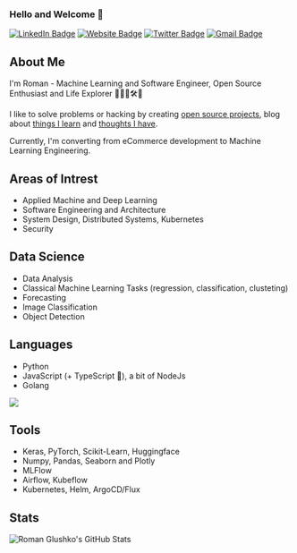 ### Hello and Welcome 👋

[![LinkedIn Badge](https://img.shields.io/badge/-glushko.roman-blue?style=flat&logo=Linkedin&logoColor=white&link=https://www.linkedin.com/in/glushko-roman)](https://www.linkedin.com/in/glushko-roman)
[![Website Badge](https://img.shields.io/badge/-romaglushko.com-black?style=flat&logo=Google-Chrome&logoColor=white&http://romaglushko.com/)](http://romaglushko.com/)
[![Twitter Badge](https://img.shields.io/badge/-@roma_glushko-1ca0f1?style=flat&labelColor=1ca0f1&logo=twitter&logoColor=white&link=https://twitter.com/roma_glushko)](https://twitter.com/roma_glushko)
[![Gmail Badge](https://img.shields.io/badge/-roman.glushko.m-c14438?style=flat&logo=Gmail&logoColor=white&link=mailto:roman.glushko.m@gmail.com)](mailto:roman.glushko.m@gmail.com)

## About Me

I'm Roman - Machine Learning and Software Engineer, Open Source Enthusiast and Life Explorer 👨‍💻🧪🛠💫

I like to solve problems or hacking by creating <a href="">open source projects</a>, blog about <a href="https://www.romaglushko.com/blog/">things I learn</a> and <a href="https://www.romaglushko.com/thoughts/">thoughts I have</a>. 

Currently, I'm converting from eCommerce development to Machine Learning Engineering. 

## Areas of Intrest

- Applied Machine and Deep Learning
- Software Engineering and Architecture
- System Design, Distributed Systems, Kubernetes
- Security

## Data Science

- Data Analysis
- Classical Machine Learning Tasks (regression, classification, clusteting)
- Forecasting
- Image Classification
- Object Detection

## Languages

- Python
- JavaScript (+ TypeScript 🔋), a bit of NodeJs
- Golang

<img src="https://github-readme-stats.vercel.app/api/top-langs/?username=roma-glushko&layout=compact&langs_count=10" />

## Tools

- Keras, PyTorch, Scikit-Learn, Huggingface
- Numpy, Pandas, Seaborn and Plotly
- MLFlow
- Airflow, Kubeflow
- Kubernetes, Helm, ArgoCD/Flux


## Stats

![Roman Glushko's GitHub Stats](https://github-readme-stats.vercel.app/api?username=roma-glushko&show_icons=true&count_private=true)
